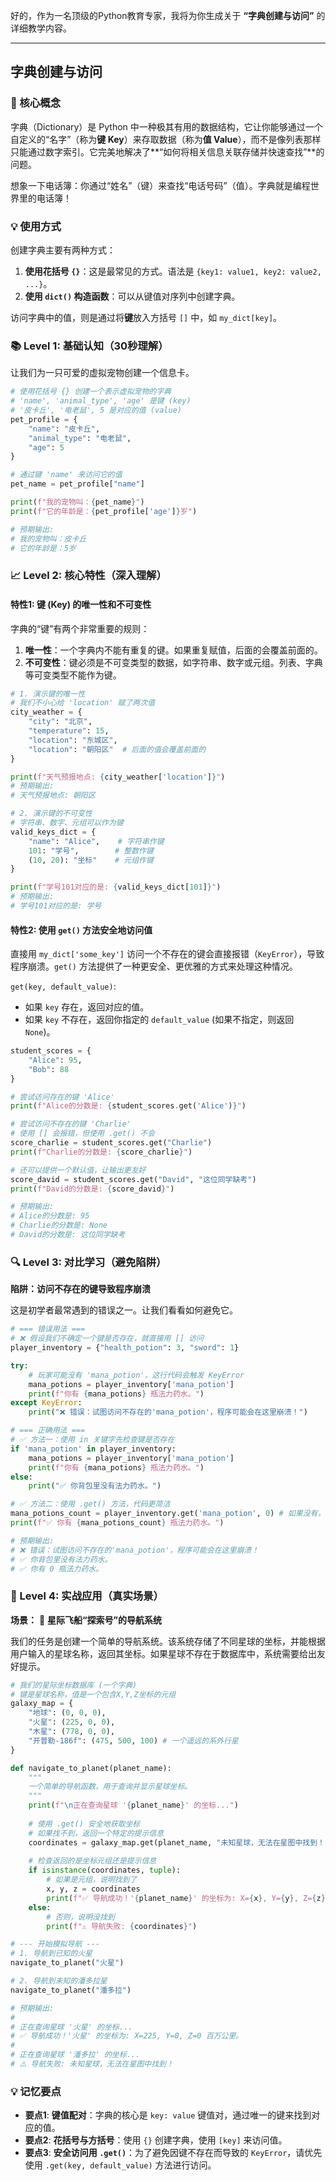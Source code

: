 好的，作为一名顶级的Python教育专家，我将为你生成关于 **“字典创建与访问”** 的详细教学内容。

---

## 字典创建与访问

### 🎯 核心概念

字典（Dictionary）是 Python 中一种极其有用的数据结构，它让你能够通过一个自定义的“名字”（称为**键 Key**）来存取数据（称为**值 Value**），而不是像列表那样只能通过数字索引。它完美地解决了**“如何将相关信息关联存储并快速查找”**的问题。

想象一下电话簿：你通过“姓名”（键）来查找“电话号码”（值）。字典就是编程世界里的电话簿！

### 💡 使用方式

创建字典主要有两种方式：

1.  **使用花括号 `{}`**：这是最常见的方式。语法是 `{key1: value1, key2: value2, ...}`。
2.  **使用 `dict()` 构造函数**：可以从键值对序列中创建字典。

访问字典中的值，则是通过将**键**放入方括号 `[]` 中，如 `my_dict[key]`。

### 📚 Level 1: 基础认知（30秒理解）

让我们为一只可爱的虚拟宠物创建一个信息卡。

```python
# 使用花括号 {} 创建一个表示虚拟宠物的字典
# 'name', 'animal_type', 'age' 是键 (key)
# '皮卡丘', '电老鼠', 5 是对应的值 (value)
pet_profile = {
    "name": "皮卡丘",
    "animal_type": "电老鼠",
    "age": 5
}

# 通过键 'name' 来访问它的值
pet_name = pet_profile["name"]

print(f"我的宠物叫：{pet_name}")
print(f"它的年龄是：{pet_profile['age']}岁")

# 预期输出:
# 我的宠物叫：皮卡丘
# 它的年龄是：5岁
```

### 📈 Level 2: 核心特性（深入理解）

#### 特性1: 键 (Key) 的唯一性和不可变性

字典的“键”有两个非常重要的规则：

1.  **唯一性**：一个字典内不能有重复的键。如果重复赋值，后面的会覆盖前面的。
2.  **不可变性**：键必须是不可变类型的数据，如字符串、数字或元组。列表、字典等可变类型不能作为键。

```python
# 1. 演示键的唯一性
# 我们不小心给 'location' 赋了两次值
city_weather = {
    "city": "北京",
    "temperature": 15,
    "location": "东城区",
    "location": "朝阳区"  # 后面的值会覆盖前面的
}

print(f"天气预报地点: {city_weather['location']}")
# 预期输出:
# 天气预报地点: 朝阳区

# 2. 演示键的不可变性
# 字符串、数字、元组可以作为键
valid_keys_dict = {
    "name": "Alice",    # 字符串作键
    101: "学号",        # 整数作键
    (10, 20): "坐标"    # 元组作键
}

print(f"学号101对应的是: {valid_keys_dict[101]}")
# 预期输出:
# 学号101对应的是: 学号
```

#### 特性2: 使用 `get()` 方法安全地访问值

直接用 `my_dict['some_key']` 访问一个不存在的键会直接报错（`KeyError`），导致程序崩溃。`get()` 方法提供了一种更安全、更优雅的方式来处理这种情况。

`get(key, default_value)`:
- 如果 `key` 存在，返回对应的值。
- 如果 `key` 不存在，返回你指定的 `default_value` (如果不指定，则返回 `None`)。

```python
student_scores = {
    "Alice": 95,
    "Bob": 88
}

# 尝试访问存在的键 'Alice'
print(f"Alice的分数是: {student_scores.get('Alice')}")

# 尝试访问不存在的键 'Charlie'
# 使用 [] 会报错，但使用 .get() 不会
score_charlie = student_scores.get("Charlie")
print(f"Charlie的分数是: {score_charlie}")

# 还可以提供一个默认值，让输出更友好
score_david = student_scores.get("David", "这位同学缺考")
print(f"David的分数是: {score_david}")

# 预期输出:
# Alice的分数是: 95
# Charlie的分数是: None
# David的分数是: 这位同学缺考
```

### 🔍 Level 3: 对比学习（避免陷阱）

**陷阱：访问不存在的键导致程序崩溃**

这是初学者最常遇到的错误之一。让我们看看如何避免它。

```python
# === 错误用法 ===
# ❌ 假设我们不确定一个键是否存在，就直接用 [] 访问
player_inventory = {"health_potion": 3, "sword": 1}

try:
    # 玩家可能没有 'mana_potion'，这行代码会触发 KeyError
    mana_potions = player_inventory['mana_potion']
    print(f"你有 {mana_potions} 瓶法力药水。")
except KeyError:
    print("❌ 错误：试图访问不存在的'mana_potion'，程序可能会在这里崩溃！")

# === 正确用法 ===
# ✅ 方法一：使用 in 关键字先检查键是否存在
if 'mana_potion' in player_inventory:
    mana_potions = player_inventory['mana_potion']
    print(f"你有 {mana_potions} 瓶法力药水。")
else:
    print("✅ 你背包里没有法力药水。")

# ✅ 方法二：使用 .get() 方法，代码更简洁
mana_potions_count = player_inventory.get('mana_potion', 0) # 如果没有，默认为0
print(f"✅ 你有 {mana_potions_count} 瓶法力药水。")

# 预期输出:
# ❌ 错误：试图访问不存在的'mana_potion'，程序可能会在这里崩溃！
# ✅ 你背包里没有法力药水。
# ✅ 你有 0 瓶法力药水。
```

### 🚀 Level 4: 实战应用（真实场景）

**场景：** 🚀 **星际飞船“探索号”的导航系统**

我们的任务是创建一个简单的导航系统。该系统存储了不同星球的坐标，并能根据用户输入的星球名称，返回其坐标。如果星球不存在于数据库中，系统需要给出友好提示。

```python
# 我们的星际坐标数据库 (一个字典)
# 键是星球名称，值是一个包含X,Y,Z坐标的元组
galaxy_map = {
    "地球": (0, 0, 0),
    "火星": (225, 0, 0),
    "木星": (778, 0, 0),
    "开普勒-186f": (475, 500, 100) # 一个遥远的系外行星
}

def navigate_to_planet(planet_name):
    """
    一个简单的导航函数，用于查询并显示星球坐标。
    """
    print(f"\n正在查询星球 '{planet_name}' 的坐标...")
    
    # 使用 .get() 安全地获取坐标
    # 如果找不到，返回一个特定的提示信息
    coordinates = galaxy_map.get(planet_name, "未知星球，无法在星图中找到！")
    
    # 检查返回的是坐标元组还是提示信息
    if isinstance(coordinates, tuple):
        # 如果是元组，说明找到了
        x, y, z = coordinates
        print(f"✅ 导航成功！'{planet_name}' 的坐标为: X={x}, Y={y}, Z={z} 百万公里。")
    else:
        # 否则，说明没找到
        print(f"⚠️ 导航失败: {coordinates}")

# --- 开始模拟导航 ---
# 1. 导航到已知的火星
navigate_to_planet("火星")

# 2. 导航到未知的潘多拉星
navigate_to_planet("潘多拉")

# 预期输出:
#
# 正在查询星球 '火星' 的坐标...
# ✅ 导航成功！'火星' 的坐标为: X=225, Y=0, Z=0 百万公里。
#
# 正在查询星球 '潘多拉' 的坐标...
# ⚠️ 导航失败: 未知星球，无法在星图中找到！
```

### 💡 记忆要点
- **要点1**: **键值配对**：字典的核心是 `key: value` 键值对，通过唯一的键来找到对应的值。
- **要点2**: **花括号与方括号**：使用 `{}` 创建字典，使用 `[key]` 来访问值。
- **要点3**: **安全访问用 `.get()`**：为了避免因键不存在而导致的 `KeyError`，请优先使用 `.get(key, default_value)` 方法进行访问。